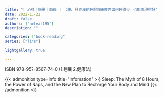 ```yaml
---
title: "[ 心得｜摘要｜節錄 ]  C羅、貝克漢的睡眠教練教你如何睡得少，也能表現得好"
date: 2022-11-22
draft: false
authors: ["nofear195"]
description: ""

categories: ["book-reading"]
series: ["life"]

lightgallery: true

---
```


ISBN 978-957-8567-74-0 (1.睡眠 2.健康法)
<!--more-->

{{< admonition type=info title="infomation"  >}}
Sleep: The Myth of 8 Hours, the Power of Naps, and the New Plan to Recharge Your Body and Mind
{{< /admonition >}}
